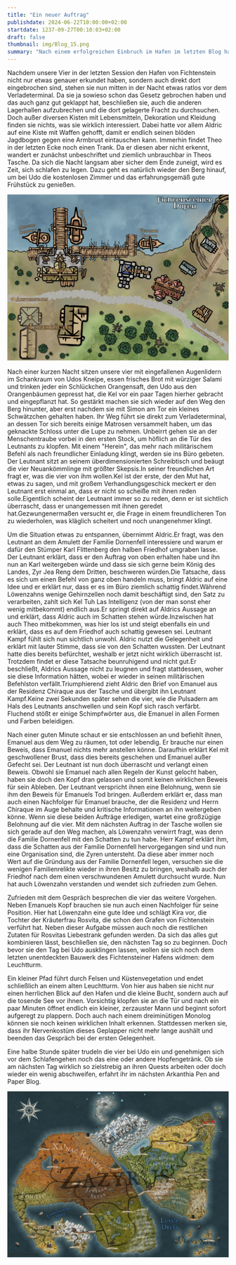 ```yaml
---
title: "Ein neuer Auftrag"
publishdate: 2024-06-22T10:00:00+02:00
startdate: 1237-09-27T00:10:03+02:00
draft: false
thumbnail: img/Blog_15.png
summary: "Nach einem erfolgreichen Einbruch im Hafen im letzten Blog haben unsere vier offensichtlich Gefallen an der Kriminalität gefunden und lassen diesmal weitere Einbrüche folgen. Außerdem lernen sie endlich den geheimnisvollen Auftraggeber von Karl Flittenberg kennen. Was dieser zu sagen hat und warum das ihre Zukunft beeinflussen wird, erfahrt ihr hier:"
---
```


Nachdem unsere Vier in der letzten Session den Hafen von Fichtenstein nicht nur etwas genauer erkundet haben, sondern auch direkt dort eingebrochen sind, stehen sie nun mitten in der Nacht etwas ratlos vor dem Verladeterminal. Da sie ja sowieso schon das Gesetz gebrochen haben und das auch ganz gut geklappt hat, beschließen sie, auch die anderen Lagerhallen aufzubrechen und die dort gelagerte Fracht zu durchsuchen. Doch außer diversen Kisten mit Lebensmitteln, Dekoration und Kleidung finden sie nichts, was sie wirklich interessiert. Dabei hatte vor allem Aldric auf eine Kiste mit Waffen gehofft, damit er endlich seinen blöden Jagdbogen gegen eine Armbrust eintauschen kann. Immerhin findet Theo in der letzten Ecke noch einen Trank. Da er diesen aber nicht erkennt, wandert er zunächst unbeschriftet und ziemlich unbrauchbar in Theos Tasche. Da sich die Nacht langsam aber sicher dem Ende zuneigt, wird es Zeit, sich schlafen zu legen. Dazu geht es natürlich wieder den Berg hinauf, um bei Udo die kostenlosen Zimmer und das erfahrungsgemäß gute Frühstück zu genießen.

<div class="img-max center">
  <img class="img-fluid rounded" title="Karte Fichtenstein Hafen" alt="Karte Fichtenstein Hafen." src="./img/fichtenstein_hafen.jpg" />
</div>

Nach einer kurzen Nacht sitzen unsere vier mit eingefallenen Augenlidern im Schankraum von Udos Kneipe, essen frisches Brot mit würziger Salami und trinken jeder ein Schlückchen Orangensaft, den Udo aus den Orangenbäumen gepresst hat, die Kel vor ein paar Tagen hierher gebracht und eingepflanzt hat. So gestärkt machen sie sich wieder auf den Weg den Berg hinunter, aber erst nachdem sie mit Simon am Tor ein kleines Schwätzchen gehalten haben. Ihr Weg führt sie direkt zum Verladeterminal, an dessen Tor sich bereits einige Matrosen versammelt haben, um das geknackte Schloss unter die Lupe zu nehmen. Unbeirrt gehen sie an der Menschentraube vorbei in den ersten Stock, um höflich an die Tür des Leutnants zu klopfen. Mit einem "Herein", das mehr nach militärischem Befehl als nach freundlicher Einladung klingt, werden sie ins Büro gebeten.  Der Leutnant sitzt an seinem überdimensionierten Schreibtisch und beäugt die vier Neuankömmlinge mit größter Skepsis.In seiner freundlichen Art fragt er, was die vier von ihm wollen.Kel ist der erste, der den Mut hat, etwas zu sagen, und mit großem Verhandlungsgeschick meckert er den Leutnant erst einmal an, dass er nicht so scheiße mit ihnen reden solle.Eigentlich scheint der Leutnant immer so zu reden, denn er ist sichtlich überrascht, dass er unangemessen mit ihnen geredet hat.Gezwungenermaßen versucht er, die Frage in einem freundlicheren Ton zu wiederholen, was kläglich scheitert und noch unangenehmer klingt.

Um die Situation etwas zu entspannen, übernimmt Aldric.Er fragt, was den Leutnant an dem Amulett der Familie Dornenfell interessiere und warum er dafür den Stümper Karl Flittenberg den halben Friedhof umgraben lasse. Der Leutnant erklärt, dass er den Auftrag von oben erhalten habe und ihn nun an Karl weitergeben würde und dass sie sich gerne beim König des Landes, Zyr Jea Reng dem Dritten, beschweren würden.Die Tatsache, dass es sich um einen Befehl von ganz oben handeln muss, bringt Aldric auf eine Idee und er erklärt nur, dass er es im Büro ziemlich schattig findet.Während Löwenzahns wenige Gehirnzellen noch damit beschäftigt sind, den Satz zu verarbeiten, zahlt sich Kel Tuh Las Intelligenz (von der man sonst eher wenig mitbekommt) endlich aus.Er springt direkt auf Aldrics Aussage an und erklärt, dass Aldric auch im Schatten stehen würde.Inzwischen hat auch Theo mitbekommen, was hier los ist und steigt ebenfalls ein und erklärt, dass es auf dem Friedhof auch schattig gewesen sei. Leutnant Kampf fühlt sich nun sichtlich unwohl.
Aldric nutzt die Gelegenheit und erklärt mit lauter Stimme, dass sie von den Schatten wussten.  Der Leutnant hatte dies bereits befürchtet, weshalb er jetzt nicht wirklich überrascht ist. Trotzdem findet er diese Tatsache beunruhigend und nicht gut.Er beschließt, Aldrics Aussage nicht zu leugnen und fragt stattdessen, woher sie diese Information hätten, wobei er wieder in seinen militärischen Befehlston verfällt.Triumphierend zieht Aldric den Brief von Emanuel aus der Residenz Chiraque aus der Tasche und übergibt ihn Leutnant Kampf.Keine zwei Sekunden später sehen die vier, wie die Pulsadern am Hals des Leutnants anschwellen und sein Kopf sich rasch verfärbt. Fluchend stößt er einige Schimpfwörter aus, die Emanuel in allen Formen und Farben beleidigen.

Nach einer guten Minute schaut er sie entschlossen an und befiehlt ihnen, Emanuel aus dem Weg zu räumen, tot oder lebendig. Er brauche nur einen Beweis, dass Emanuel nichts mehr anstellen könne. Daraufhin erklärt Kel mit geschwollener Brust, dass dies bereits geschehen und Emanuel außer Gefecht sei. Der Leutnant ist nun doch überrascht und verlangt einen Beweis. Obwohl sie Emanuel nach allen Regeln der Kunst gelocht haben, haben sie doch den Kopf dran gelassen und somit keinen wirklichen Beweis für sein Ableben. Der Leutnant verspricht ihnen eine Belohnung, wenn sie ihm den Beweis für Emanuels Tod bringen. Außerdem erklärt er, dass man auch einen Nachfolger für Emanuel brauche, der die Residenz und Herrn Chiraque im Auge behalte und kritische Informationen an ihn weitergeben könne. Wenn sie diese beiden Aufträge erledigen, wartet eine großzügige Belohnung auf die vier. Mit dem nächsten Auftrag in der Tasche wollen sie sich gerade auf den Weg machen, als Löwenzahn verwirrt fragt, was denn die Familie Dornenfell mit den Schatten zu tun habe. Herr Kampf erklärt ihm, dass die Schatten aus der Familie Dornenfell hervorgegangen sind und nun eine Organisation sind, die Zyren untersteht. Da diese aber immer noch Wert auf die Gründung aus der Familie Dornenfell legen, versuchen sie die wenigen Familienrelikte wieder in ihren Besitz zu bringen, weshalb auch der Friedhof nach dem einen verschwundenen Amulett durchsucht wurde. Nun hat auch Löwenzahn verstanden und wendet sich zufrieden zum Gehen.

Zufrieden mit dem Gespräch besprechen die vier das weitere Vorgehen. Neben Emanuels Kopf brauchen sie nun auch einen Nachfolger für seine Position. Hier hat Löwenzahn eine gute Idee und schlägt Kira vor, die Tochter der Kräuterfrau Rosvita, die schon den Grafen von Fichtenstein verführt hat. Neben dieser Aufgabe müssen auch noch die restlichen Zutaten für Rosvitas Liebestrank gefunden werden. Da sich das alles gut kombinieren lässt, beschließen sie, den nächsten Tag so zu beginnen. Doch bevor sie den Tag bei Udo ausklingen lassen, wollen sie sich noch dem letzten unentdeckten Bauwerk des Fichtensteiner Hafens widmen: dem Leuchtturm. 

Ein kleiner Pfad führt durch Felsen und Küstenvegetation und endet schließlich an einem alten Leuchtturm. Von hier aus haben sie nicht nur einen herrlichen Blick auf den Hafen und die kleine Bucht, sondern auch auf die tosende See vor ihnen. Vorsichtig klopfen sie an die Tür und nach ein paar Minuten öffnet endlich ein kleiner, zerzauster Mann und beginnt sofort aufgeregt zu plappern. Doch auch nach einem dreiminütigen Monolog können sie noch keinen wirklichen Inhalt erkennen. Stattdessen merken sie, dass ihr Nervenkostüm dieses Geplapper nicht mehr lange aushält und beenden das Gespräch bei der ersten Gelegenheit. 

Eine halbe Stunde später trudeln die vier bei Udo ein und genehmigen sich vor dem Schlafengehen noch das eine oder andere Hopfengetränk. Ob sie am nächsten Tag wirklich so zielstrebig an ihren Quests arbeiten oder doch wieder ein wenig abschweifen, erfahrt ihr im nächsten Arkanthia Pen and Paper Blog.

<div class="img-max center">
  <img class="img-fluid" title="Weltkarte Arkanthia" alt="Weltkarte Arkanthia." src="./img/Arkanthia_Full_Map_Fichtenstein_&_Fichtenstein_Hafen.jpg" />
</div>



